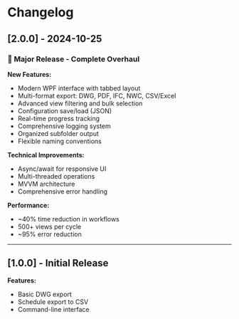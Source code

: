 # Changelog

## [2.0.0] - 2024-10-25

### 🎉 Major Release - Complete Overhaul

**New Features:**
- Modern WPF interface with tabbed layout
- Multi-format export: DWG, PDF, IFC, NWC, CSV/Excel
- Advanced view filtering and bulk selection
- Configuration save/load (JSON)
- Real-time progress tracking
- Comprehensive logging system
- Organized subfolder output
- Flexible naming conventions

**Technical Improvements:**
- Async/await for responsive UI
- Multi-threaded operations
- MVVM architecture
- Comprehensive error handling

**Performance:**
- ~40% time reduction in workflows
- 500+ views per cycle
- ~95% error reduction

---

## [1.0.0] - Initial Release

**Features:**
- Basic DWG export
- Schedule export to CSV
- Command-line interface
